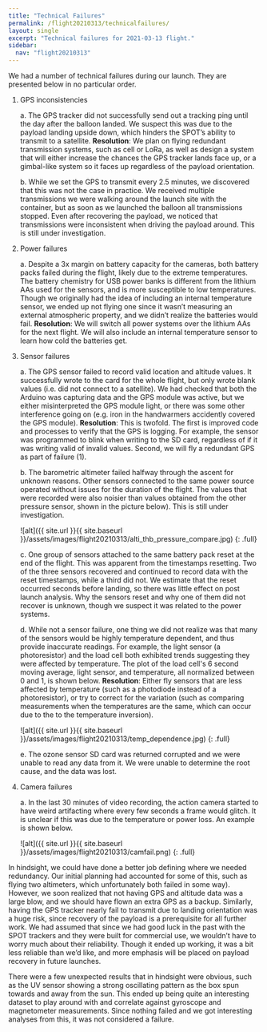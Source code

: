 ```yaml
---
title: "Technical Failures"
permalink: /flight20210313/technicalfailures/
layout: single
excerpt: "Technical failures for 2021-03-13 flight."
sidebar:
  nav: "flight20210313"
---
```


We had a number of technical failures during our launch. They are presented below in no particular order.

1. GPS inconsistencies  

    a. The GPS tracker did not successfully send out a tracking ping until the day after the balloon landed. We suspect this was due to the payload landing upside down, which hinders the SPOT’s ability to transmit to a satellite. **Resolution**: We plan on flying redundant transmission systems, such as cell or LoRa, as well as design a system that will either increase the chances the GPS tracker lands face up, or a gimbal-like system so it faces up regardless of the payload orientation.   

    b. While we set the GPS to transmit every 2.5 minutes, we discovered that this was not the case in practice. We received multiple transmissions we were walking around the launch site with the container, but as soon as we launched the balloon all transmissions stopped. Even after recovering the payload, we noticed that transmissions were inconsistent when driving the payload around. This is still under investigation.  

2. Power failures  

    a. Despite a 3x margin on battery capacity for the cameras, both battery packs failed during the flight, likely due to the extreme temperatures. The battery chemistry for USB power banks is different from the lithium AAs used for the sensors, and is more susceptible to low temperatures. Though we originally had the idea of including an internal temperature sensor, we ended up not flying one since it wasn’t measuring an external atmospheric property, and we didn’t realize the batteries would fail. **Resolution**: We will switch all power systems over the lithium AAs for the next flight. We will also include an internal temperature sensor to learn how cold the batteries get.   

3. Sensor failures  

    a. The GPS sensor failed to record valid location and altitude values. It successfully wrote to the card for the whole flight, but only wrote blank values (i.e. did not connect to a satellite). We had checked that both the Arduino was capturing data and the GPS module was active, but we either misinterpreted the GPS module light, or there was some other interference going on (e.g. iron in the handwarmers accidently covered the GPS module). **Resolution**: This is twofold. The first is improved code and processes to verify that the GPS is logging. For example, the sensor was programmed to blink when writing to the SD card, regardless of if it was writing valid of invalid values. Second, we will fly a redundant GPS as part of failure (1).

    b. The barometric altimeter failed halfway through the ascent for unknown reasons. Other sensors connected to the same power source operated without issues for the duration of the flight. The values that were recorded were also noisier than values obtained from the other pressure sensor, shown in the picture below). This is still under investigation.  

    ![alt]({{ site.url }}{{ site.baseurl }}/assets/images/flight20210313/alti_thb_pressure_compare.jpg)
    {: .full}
    
    c. One group of sensors attached to the same battery pack reset at the end of the flight. This was apparent from the timestamps resetting. Two of the three sensors recovered and continued to record data with the reset timestamps, while a third did not. We estimate that the reset occurred seconds before landing, so there was little effect on post launch analysis. Why the sensors reset and why one of them did not recover is unknown, though we suspect it was related to the power systems.

    d. While not a sensor failure, one thing we did not realize was that many of the sensors would be highly temperature dependent, and thus provide inaccurate readings. For example, the light sensor (a photoresistor) and the load cell both exhibited trends suggesting they were affected by temperature. The plot of the load cell's 6 second moving average, light sensor, and temperature, all normalized between 0 and 1, is shown below. **Resolution**: Either fly sensors that are less affected by temperature (such as a photodiode instead of a photoresistor), or try to correct for the variation (such as comparing measurements when the temperatures are the same, which can occur due to the to the temperature inversion).	

    ![alt]({{ site.url }}{{ site.baseurl }}/assets/images/flight20210313/temp_dependence.jpg)
    {: .full}
    
    e. The ozone sensor SD card was returned corrupted and we were unable to read any data from it. We were unable to determine the root cause, and the data was lost.  

4. Camera failures  

    a. In the last 30 minutes of video recording, the action camera started to have weird artifacting where every few seconds a frame would glitch. It is unclear if this was due to the temperature or power loss. An example is shown below.

    ![alt]({{ site.url }}{{ site.baseurl }}/assets/images/flight20210313/camfail.png)
    {: .full}
    

In hindsight, we could have done a better job defining where we needed redundancy. Our initial planning had accounted for some of this, such as flying two altimeters, which unfortunately both failed in some way). However, we soon realized that not having GPS and altitude data was a large blow, and we should have flown an extra GPS as a backup. Similarly, having the GPS tracker nearly fail to transmit due to landing orientation was a huge risk, since recovery of the payload is a prerequisite for all further work. We had assumed that since we had good luck in the past with the SPOT trackers and they were built for commercial use, we wouldn’t have to worry much about their reliability. Though it ended up working, it was a bit less reliable than we’d like, and more emphasis will be placed on payload recovery in future launches.

There were a few unexpected results that in hindsight were obvious, such as the UV sensor showing a strong oscillating pattern as the box spun towards and away from the sun. This ended up being quite an interesting dataset to play around with and correlate against gyroscope and magnetometer measurements. Since nothing failed and we got interesting analyses from this, it was not considered a failure.
